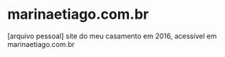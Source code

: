 # marinaetiago.com.br
[arquivo pessoal] site do meu casamento em 2016, acessível em marinaetiago.com.br

